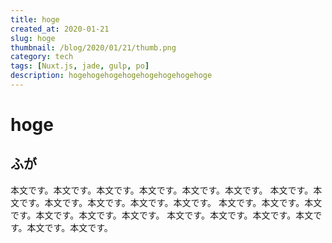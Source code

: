 ```yaml
---
title: hoge
created_at: 2020-01-21
slug: hoge
thumbnail: /blog/2020/01/21/thumb.png
category: tech
tags: [Nuxt.js, jade, gulp, po]
description: hogehogehogehogehogehogehogehoge
---
```


# hoge
## ふが

本文です。本文です。本文です。本文です。本文です。本文です。
本文です。本文です。本文です。本文です。本文です。本文です。
本文です。本文です。本文です。本文です。本文です。本文です。
本文です。本文です。本文です。本文です。本文です。本文です。
